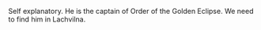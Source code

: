 Self explanatory. He is the captain of Order of the Golden Eclipse. We need to find him in Lachvilna.